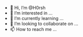 - 👋 Hi, I’m @H0rsh
- 👀 I’m interested in ...
- 🌱 I’m currently learning ...
- 💞️ I’m looking to collaborate on ...
- 📫 How to reach me ...

<!---
H0rsh/H0rsh is a ✨ special ✨ repository because its `README.md` (this file) appears on your GitHub profile.
You can click the Preview link to take a look at your changes.
--->
